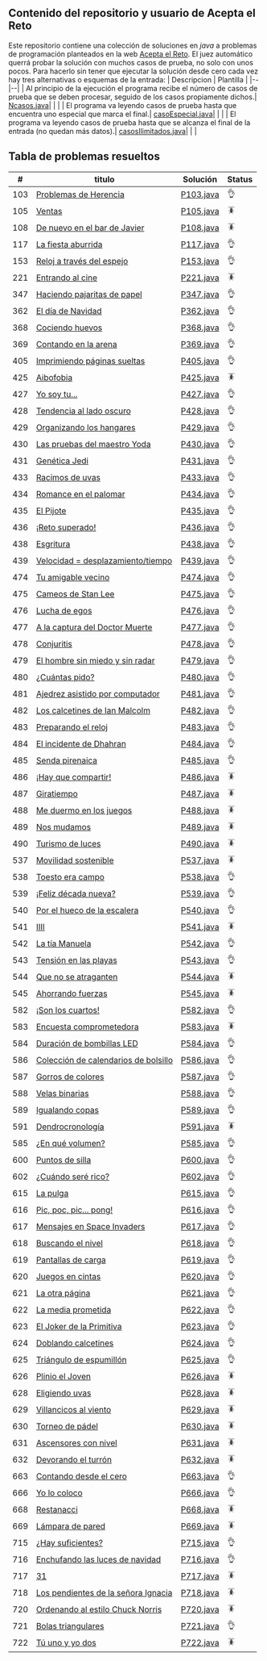 ## Contenido del repositorio y usuario de Acepta el Reto
Este repositorio contiene una colección de soluciones en *java* a problemas de programación planteados en la web [Acepta el Reto](https://www.aceptaelreto.com/).  El juez automático querrá probar la solución con muchos casos de prueba, no solo con unos pocos. Para hacerlo sin tener que ejecutar la solución desde cero cada vez hay tres alternativas o esquemas de la entrada:
   | Descripcion | Plantilla |
   |--|--|
   | Al principio de la ejecución el programa recibe el número de casos de prueba que se deben procesar, seguido de los casos propiamente dichos.| [Ncasos.java](./src/Ncasos.java)| | |
   | El programa va leyendo casos de prueba hasta que encuentra uno especial que marca el final.| [casoEspecial.java](./src/casoEspecial.java)| | |
   | El programa va leyendo casos de prueba hasta que se alcanza el final de la entrada (no quedan más datos).| [casosIlimitados.java](./src/casosIlimitados.java)| | |



## Tabla de problemas resueltos
| #  | titulo| Solución | Status |
|--|--|--|--|
|103|[ Problemas de Herencia](https://www.aceptaelreto.com/problem/statement.php?id=103) | [P103.java](./src/P103.java)  |👌 |||
|105|[ Ventas](https://www.aceptaelreto.com/problem/statement.php?id=105) | [P105.java](./src/P105.java)  |🪳 |||
|108|[ De nuevo en el bar de Javier](https://www.aceptaelreto.com/problem/statement.php?id=108) | [P108.java](./src/P108.java)  |🪳 |||
|117|[ La fiesta aburrida](https://www.aceptaelreto.com/problem/statement.php?id=117) | [P117.java](./src/P117.java)  |👌 |||
|153|[ Reloj a través del espejo](https://www.aceptaelreto.com/problem/statement.php?id=153) | [P153.java](./src/P153.java)  |👌 |||
|221|[ Entrando al cine](https://www.aceptaelreto.com/problem/statement.php?id=221) | [P221.java](./src/P221.java)  |🪳 |||
|347|[ Haciendo pajaritas de papel](https://www.aceptaelreto.com/problem/statement.php?id=347) | [P347.java](./src/P347.java)  |👌 |||
|362|[ El día de Navidad](https://www.aceptaelreto.com/problem/statement.php?id=362) | [P362.java](./src/P362.java)  |👌 |||
|368|[ Cociendo huevos](https://www.aceptaelreto.com/problem/statement.php?id=368) | [P368.java](./src/P368.java)  |👌 |||
|369|[ Contando en la arena](https://www.aceptaelreto.com/problem/statement.php?id=369) | [P369.java](./src/P369.java)  |👌 |||
|405|[ Imprimiendo páginas sueltas](https://www.aceptaelreto.com/problem/statement.php?id=405) | [P405.java](./src/P405.java)  |👌 |||
|425|[ Aibofobia](https://www.aceptaelreto.com/problem/statement.php?id=425) | [P425.java](./src/P425.java)  |🪳 |||
|427|[ Yo soy tu...](https://www.aceptaelreto.com/problem/statement.php?id=427) | [P427.java](./src/P427.java)  |👌 |||
|428|[ Tendencia al lado oscuro](https://www.aceptaelreto.com/problem/statement.php?id=428) | [P428.java](./src/P428.java)  |👌 |||
|429|[ Organizando los hangares](https://www.aceptaelreto.com/problem/statement.php?id=429) | [P429.java](./src/P429.java)  |👌 |||
|430|[ Las pruebas del maestro Yoda](https://www.aceptaelreto.com/problem/statement.php?id=430) | [P430.java](./src/P430.java)  |👌 |||
|431|[ Genética Jedi](https://www.aceptaelreto.com/problem/statement.php?id=431) | [P431.java](./src/P431.java)  |👌 |||
|433|[ Racimos de uvas](https://www.aceptaelreto.com/problem/statement.php?id=433) | [P433.java](./src/P433.java)  |👌 |||
|434|[ Romance en el palomar](https://www.aceptaelreto.com/problem/statement.php?id=434) | [P434.java](./src/P434.java)  |👌 |||
|435|[ El Pijote](https://www.aceptaelreto.com/problem/statement.php?id=435) | [P435.java](./src/P435.java)  |👌 |||
|436|[ ¡Reto superado!](https://www.aceptaelreto.com/problem/statement.php?id=436) | [P436.java](./src/P436.java)  |👌 |||
|438|[ Esgritura](https://www.aceptaelreto.com/problem/statement.php?id=438) | [P438.java](./src/P438.java)  |👌 |||
|439|[ Velocidad = desplazamiento/tiempo](https://www.aceptaelreto.com/problem/statement.php?id=439) | [P439.java](./src/P439.java)  |👌 |||
|474|[ Tu amigable vecino](https://www.aceptaelreto.com/problem/statement.php?id=474) | [P474.java](./src/P474.java)  |👌 |||
|475|[ Cameos de Stan Lee](https://www.aceptaelreto.com/problem/statement.php?id=475) | [P475.java](./src/P475.java)  |👌 |||
|476|[ Lucha de egos](https://www.aceptaelreto.com/problem/statement.php?id=476) | [P476.java](./src/P476.java)  |👌 |||
|477|[ A la captura del Doctor Muerte](https://www.aceptaelreto.com/problem/statement.php?id=477) | [P477.java](./src/P477.java)  |👌 |||
|478|[ Conjuritis](https://www.aceptaelreto.com/problem/statement.php?id=478) | [P478.java](./src/P478.java)  |👌 |||
|479|[ El hombre sin miedo y sin radar](https://www.aceptaelreto.com/problem/statement.php?id=479) | [P479.java](./src/P479.java)  |👌 |||
|480|[ ¿Cuántas pido?](https://www.aceptaelreto.com/problem/statement.php?id=480) | [P480.java](./src/P480.java)  |👌 |||
|481|[ Ajedrez asistido por computador](https://www.aceptaelreto.com/problem/statement.php?id=481) | [P481.java](./src/P481.java)  |👌 |||
|482|[ Los calcetines de Ian Malcolm](https://www.aceptaelreto.com/problem/statement.php?id=482) | [P482.java](./src/P482.java)  |👌 |||
|483|[ Preparando el reloj](https://www.aceptaelreto.com/problem/statement.php?id=483) | [P483.java](./src/P483.java)  |👌 |||
|484|[ El incidente de Dhahran](https://www.aceptaelreto.com/problem/statement.php?id=484) | [P484.java](./src/P484.java)  |👌 |||
|485|[ Senda pirenaica](https://www.aceptaelreto.com/problem/statement.php?id=485) | [P485.java](./src/P485.java)  |👌 |||
|486|[ ¡Hay que compartir!](https://www.aceptaelreto.com/problem/statement.php?id=486) | [P486.java](./src/P486.java)  |🪳 |||
|487|[ Giratiempo](https://www.aceptaelreto.com/problem/statement.php?id=487) | [P487.java](./src/P487.java)  |🪳 |||
|488|[ Me duermo en los juegos](https://www.aceptaelreto.com/problem/statement.php?id=488) | [P488.java](./src/P488.java)  |🪳 |||
|489|[ Nos mudamos](https://www.aceptaelreto.com/problem/statement.php?id=489) | [P489.java](./src/P489.java)  |🪳 |||
|490|[ Turismo de luces](https://www.aceptaelreto.com/problem/statement.php?id=490) | [P490.java](./src/P490.java)  |🪳 |||
|537|[ Movilidad sostenible](https://www.aceptaelreto.com/problem/statement.php?id=537) | [P537.java](./src/P537.java)  |🪳 |||
|538|[ Toesto era campo](https://www.aceptaelreto.com/problem/statement.php?id=538) | [P538.java](./src/P538.java)  |👌 |||
|539|[ ¡Feliz década nueva?](https://www.aceptaelreto.com/problem/statement.php?id=539) | [P539.java](./src/P539.java)  |👌 |||
|540|[ Por el hueco de la escalera](https://www.aceptaelreto.com/problem/statement.php?id=540) | [P540.java](./src/P540.java)  |👌 |||
|541|[ IIII](https://www.aceptaelreto.com/problem/statement.php?id=541) | [P541.java](./src/P541.java)  |🪳 |||
|542|[ La tía Manuela](https://www.aceptaelreto.com/problem/statement.php?id=542) | [P542.java](./src/P542.java)  |👌 |||
|543|[ Tensión en las playas](https://www.aceptaelreto.com/problem/statement.php?id=543) | [P543.java](./src/P543.java)  |👌 |||
|544|[ Que no se atraganten](https://www.aceptaelreto.com/problem/statement.php?id=544) | [P544.java](./src/P544.java)  |🪳 |||
|545|[ Ahorrando fuerzas](https://www.aceptaelreto.com/problem/statement.php?id=545) | [P545.java](./src/P545.java)  |🪳 |||
|582|[ ¡Son los cuartos!](https://www.aceptaelreto.com/problem/statement.php?id=582) | [P582.java](./src/P582.java)  |👌 |||
|583|[ Encuesta comprometedora](https://www.aceptaelreto.com/problem/statement.php?id=583) | [P583.java](./src/P583.java)  |🪳 |||
|584|[ Duración de bombillas LED](https://www.aceptaelreto.com/problem/statement.php?id=584) | [P584.java](./src/P584.java)  |👌 |||
|586|[ Colección de calendarios de bolsillo](https://www.aceptaelreto.com/problem/statement.php?id=586) | [P586.java](./src/P586.java)  |👌 |||
|587|[ Gorros de colores](https://www.aceptaelreto.com/problem/statement.php?id=587) | [P587.java](./src/P587.java)  |👌 |||
|588|[ Velas binarias](https://www.aceptaelreto.com/problem/statement.php?id=588) | [P588.java](./src/P588.java)  |👌 |||
|589|[ Igualando copas](https://www.aceptaelreto.com/problem/statement.php?id=589) | [P589.java](./src/P589.java)  |👌 |||
|591|[ Dendrocronología](https://www.aceptaelreto.com/problem/statement.php?id=591) | [P591.java](./src/P591.java)  |🪳 |||
|585|[ ¿En qué volumen?](https://www.aceptaelreto.com/problem/statement.php?id=585) | [P585.java](./src/P585.java)  |👌 |||
|600|[ Puntos de silla](https://www.aceptaelreto.com/problem/statement.php?id=600) | [P600.java](./src/P600.java)  |👌 |||
|602|[ ¿Cuándo seré rico?](https://www.aceptaelreto.com/problem/statement.php?id=602) | [P602.java](./src/P602.java)  |👌 |||
|615|[ La pulga](https://www.aceptaelreto.com/problem/statement.php?id=615) | [P615.java](./src/P615.java)  |👌 |||
|616|[ Pic, poc, pic... pong!](https://www.aceptaelreto.com/problem/statement.php?id=616) | [P616.java](./src/P616.java)  |👌 |||
|617|[ Mensajes en Space Invaders](https://www.aceptaelreto.com/problem/statement.php?id=617) | [P617.java](./src/P617.java)  |👌 |||
|618|[ Buscando el nivel](https://www.aceptaelreto.com/problem/statement.php?id=618) | [P618.java](./src/P618.java)  |👌 |||
|619|[ Pantallas de carga](https://www.aceptaelreto.com/problem/statement.php?id=619) | [P619.java](./src/P619.java)  |👌 |||
|620|[ Juegos en cintas](https://www.aceptaelreto.com/problem/statement.php?id=620) | [P620.java](./src/P620.java)  |👌 |||
|621|[ La otra página](https://www.aceptaelreto.com/problem/statement.php?id=621) | [P621.java](./src/P621.java)  |👌 |||
|622|[ La media prometida](https://www.aceptaelreto.com/problem/statement.php?id=622) | [P622.java](./src/P622.java)  |👌 |||
|623|[ El Joker de la Primitiva](https://www.aceptaelreto.com/problem/statement.php?id=623) | [P623.java](./src/P623.java)  |👌 |||
|624|[ Doblando calcetines](https://www.aceptaelreto.com/problem/statement.php?id=624) | [P624.java](./src/P624.java)  |👌 |||
|625|[ Triángulo de espumillón](https://www.aceptaelreto.com/problem/statement.php?id=625) | [P625.java](./src/P625.java)  |👌 |||
|626|[ Plinio el Joven](https://www.aceptaelreto.com/problem/statement.php?id=626) | [P626.java](./src/P626.java)  |🪳 |||
|628|[ Eligiendo uvas](https://www.aceptaelreto.com/problem/statement.php?id=628) | [P628.java](./src/P628.java)  |🪳 |||
|629|[ Villancicos al viento](https://www.aceptaelreto.com/problem/statement.php?id=629) | [P629.java](./src/P629.java)  |🪳 |||
|630|[ Torneo de pádel](https://www.aceptaelreto.com/problem/statement.php?id=630) | [P630.java](./src/P630.java)  |🪳 |||
|631|[ Ascensores con nivel](https://www.aceptaelreto.com/problem/statement.php?id=631) | [P631.java](./src/P631.java)  |🪳 |||
|632|[ Devorando el turrón](https://www.aceptaelreto.com/problem/statement.php?id=632) | [P632.java](./src/P632.java)  |🪳 |||
|663|[ Contando desde el cero](https://www.aceptaelreto.com/problem/statement.php?id=663) | [P663.java](./src/P663.java)  |👌 |||
|666|[ Yo lo coloco](https://www.aceptaelreto.com/problem/statement.php?id=666) | [P666.java](./src/P666.java)  |👌 |||
|668|[ Restanacci](https://www.aceptaelreto.com/problem/statement.php?id=668) | [P668.java](./src/P668.java)  |🪳 |||
|669|[ Lámpara de pared](https://www.aceptaelreto.com/problem/statement.php?id=669) | [P669.java](./src/P669.java)  |🪳 |||
|715|[ ¿Hay suficientes?](https://www.aceptaelreto.com/problem/statement.php?id=715) | [P715.java](./src/P715.java)  |👌 |||
|716|[ Enchufando las luces de navidad](https://www.aceptaelreto.com/problem/statement.php?id=716) | [P716.java](./src/P716.java)  |👌 |||
|717|[31](https://www.aceptaelreto.com/problem/statement.php?id=717) | [P717.java](./src/P717.java)  |🪳 |||
|718|[ Los pendientes de la señora Ignacia](https://www.aceptaelreto.com/problem/statement.php?id=718) | [P718.java](./src/P718.java)  |🪳 |||
|720|[ Ordenando al estilo Chuck Norris](https://www.aceptaelreto.com/problem/statement.php?id=720) | [P720.java](./src/P720.java)  |🪳 |||
|721|[ Bolas triangulares](https://www.aceptaelreto.com/problem/statement.php?id=721) | [P721.java](./src/P721.java)  |👌 |||
|722|[ Tú uno y yo dos](https://www.aceptaelreto.com/problem/statement.php?id=722) | [P722.java](./src/P722.java)  |🪳 |||

